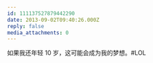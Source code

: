 ```yaml
---
id: 111137527879442290
date: 2013-09-02T09:40:26.000Z
reply: false
media_attachments: 0
---
```


如果我还年轻 10 岁，这可能会成为我的梦想。#LOL


